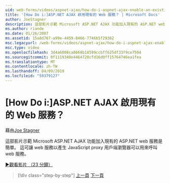 ```yaml
---
uid: web-forms/videos/aspnet-ajax/how-do-i-aspnet-ajax-enable-an-existing-web-service
title: '[How Do i:]ASP.NET AJAX 啟用現有的 Web 服務？ | Microsoft Docs'
author: JoeStagner
description: 這部影片示範 Microsoft ASP.NET AJAX 功能加入現有的 ASP.NET web 服務是簡單。 這可讓 web 服務以 gene...
ms.author: riande
ms.date: 01/26/2007
ms.assetid: 15a8d767-a99e-4459-8466-7746b5f29362
msc.legacyurl: /web-forms/videos/aspnet-ajax/how-do-i-aspnet-ajax-enable-an-existing-web-service
msc.type: video
ms.openlocfilehash: 3d4a6008ca8668b18599ccbff625df33f9ce7504
ms.sourcegitcommit: 0f1119340e4464720cfd16d0ff15764746ea1fea
ms.translationtype: MT
ms.contentlocale: zh-TW
ms.lasthandoff: 04/09/2019
ms.locfileid: "59379127"
---
```

# <a name="how-do-i-aspnet-ajax-enable-an-existing-web-service"></a>[How Do i:]ASP.NET AJAX 啟用現有的 Web 服務？

藉由[Joe Stagner](https://github.com/JoeStagner)

這部影片示範 Microsoft ASP.NET AJAX 功能加入現有的 ASP.NET web 服務是簡單。 這可讓 web 服務以產生 JavaScript proxy 用戶端瀏覽器可以用來呼叫 web 服務。

[&#9654;觀看影片 （23 分鐘）](https://channel9.msdn.com/Blogs/ASP-NET-Site-Videos/how-do-i-aspnet-ajax-enable-an-existing-web-service)

> [!div class="step-by-step"]
> [上一頁](how-do-i-add-aspnet-ajax-features-to-an-existing-web-application.md)
> [下一頁](how-do-i-use-the-aspnet-ajax-client-library-controls.md)
